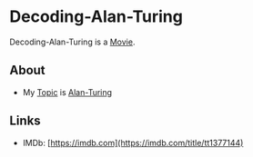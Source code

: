# Decoding-Alan-Turing

Decoding-Alan-Turing is a [Movie](200300000.md).

## About

- My [Topic](600051.md) is [Alan-Turing](70000010.md)

## Links

- IMDb: [https://imdb.com](https://imdb.com/title/tt1377144)
